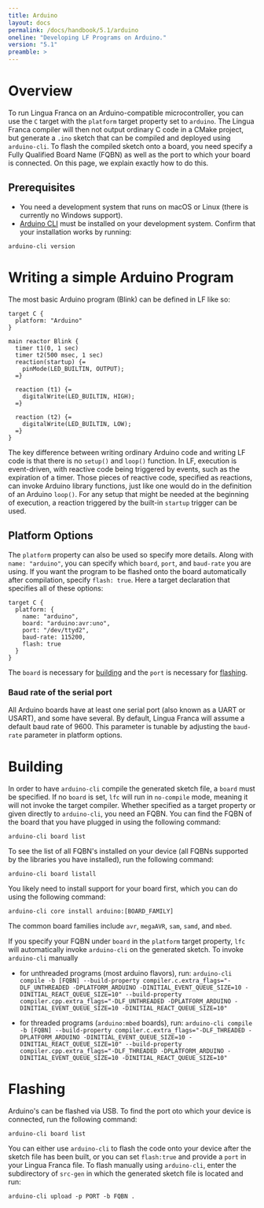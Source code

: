 ```yaml
---
title: Arduino
layout: docs
permalink: /docs/handbook/5.1/arduino
oneline: "Developing LF Programs on Arduino."
version: "5.1"
preamble: >
---
```


# Overview

To run Lingua Franca on an Arduino-compatible microcontroller, you can use the
`C` target with the `platform` target property set to `arduino`. The Lingua
Franca compiler will then not output ordinary C code in a CMake project, but
generate a `.ino` sketch that can be compiled and deployed using `arduino-cli`.
To flash the compiled sketch onto a board, you need specify a Fully Qualified
Board Name (FQBN) as well as the port to which your board is connected. On this
page, we explain exactly how to do this.

## Prerequisites

- You need a development system that runs on macOS or Linux (there is currently no Windows support).
- [Arduino CLI](https://arduino.github.io/arduino-cli/) must be installed on your development system. Confirm that your installation works by running:

```
arduino-cli version
```

# Writing a simple Arduino Program

The most basic Arduino program (Blink) can be defined in LF like so:

```lf
target C {
  platform: "Arduino"
}

main reactor Blink {
  timer t1(0, 1 sec)
  timer t2(500 msec, 1 sec)
  reaction(startup) {=
    pinMode(LED_BUILTIN, OUTPUT);
  =}

  reaction (t1) {=
    digitalWrite(LED_BUILTIN, HIGH);
  =}

  reaction (t2) {=
    digitalWrite(LED_BUILTIN, LOW);
  =}
}
```

The key difference between writing ordinary Arduino code and writing LF code is
that there is no `setup()` and `loop()` function. In LF, execution is
event-driven, with reactive code being triggered by events, such as the
expiration of a timer. Those pieces of reactive code, specified as reactions,
can invoke Arduino library functions, just like one would do in the definition
of an Arduino `loop()`. For any setup that might be needed at the beginning of
execution, a reaction triggered by the built-in `startup` trigger can be used.

## Platform Options

The `platform` property can also be used so specify more details. Along with `name: "arduino"`,
you can specify which `board`, `port`, and `baud-rate` you are using. If you want the program
to be flashed onto the board automatically after compilation, specify `flash: true`.
Here a target declaration that specifies all of these options:

```lf
target C {
  platform: {
    name: "arduino",
    board: "arduino:avr:uno",
    port: "/dev/ttyd2",
    baud-rate: 115200,
    flash: true
  }
}
```

The `board` is necessary for [building](#building) and the `port` is necessary for [flashing](#flashing).

### Baud rate of the serial port

All Arduino boards have at least one serial port (also known as a UART or
USART), and some have several. By default, Lingua Franca will assume a default
baud rate of 9600. This parameter is tunable by adjusting the `baud-rate`
parameter in platform options.

# Building

In order to have `arduino-cli` compile the generated sketch file, a `board` must
be specified. If no `board` is set, `lfc` will run in `no-compile` mode, meaning
it will not invoke the target compiler. Whether specified as a target property
or given directly to `arduino-cli`, you need an FQBN. You can find the FQBN of
the board that you have plugged in using the following command:

`arduino-cli board list`

To see the list of all FQBN's installed on your device (all FQBNs supported by the libraries you have installed), run the following command:

`arduino-cli board listall`

You likely need to install support for your board first, which you can do using the following command:

`arduino-cli core install arduino:[BOARD_FAMILY]`

The common board families include `avr`, `megaAVR`, `sam`, `samd`, and `mbed`.

If you specify your FQBN under `board` in the `platform` target property, `lfc` will automatically invoke `arduino-cli` on the generated sketch. To invoke `arduino-cli` manually

- for unthreaded programs (most arduino flavors), run:
  `arduino-cli compile -b [FQBN] --build-property compiler.c.extra_flags="-DLF_UNTHREADED -DPLATFORM_ARDUINO -DINITIAL_EVENT_QUEUE_SIZE=10 -DINITIAL_REACT_QUEUE_SIZE=10" --build-property compiler.cpp.extra_flags="-DLF_UNTHREADED -DPLATFORM_ARDUINO -DINITIAL_EVENT_QUEUE_SIZE=10 -DINITIAL_REACT_QUEUE_SIZE=10"`

- for threaded programs (`arduino:mbed` boards), run:
  `arduino-cli compile -b [FQBN] --build-property compiler.c.extra_flags="-DLF_THREADED -DPLATFORM_ARDUINO -DINITIAL_EVENT_QUEUE_SIZE=10 -DINITIAL_REACT_QUEUE_SIZE=10" --build-property compiler.cpp.extra_flags="-DLF_THREADED -DPLATFORM_ARDUINO -DINITIAL_EVENT_QUEUE_SIZE=10 -DINITIAL_REACT_QUEUE_SIZE=10"`

# Flashing

Arduino's can be flashed via USB. To find the port oto which your device is connected, run the following command:

`arduino-cli board list`

You can either use `arduino-cli` to flash the code onto your device after the sketch file has been built, or you can set `flash:true` and provide a `port` in your Lingua Franca file. To flash manually using `arduino-cli`, enter the subdirectory of `src-gen` in which the generated sketch file is located and run:

`arduino-cli upload -p PORT -b FQBN .`
